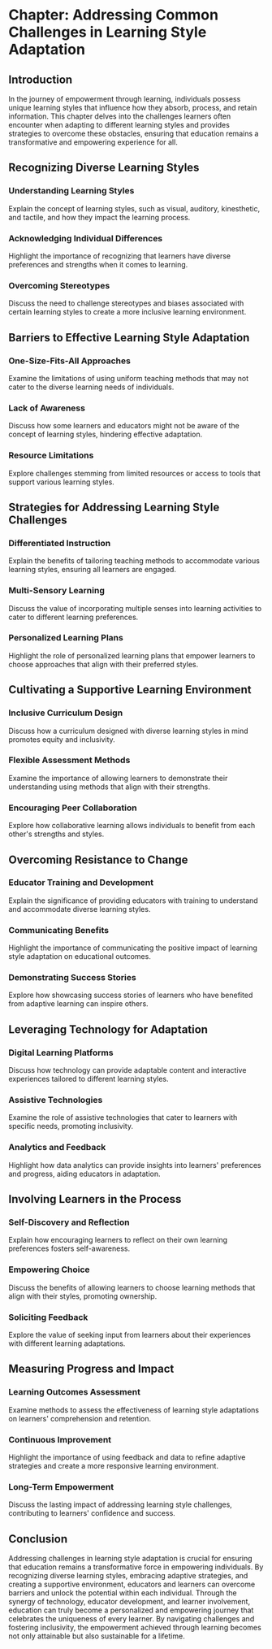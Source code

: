 Chapter: Addressing Common Challenges in Learning Style Adaptation
==================================================================

Introduction
------------

In the journey of empowerment through learning, individuals possess unique learning styles that influence how they absorb, process, and retain information. This chapter delves into the challenges learners often encounter when adapting to different learning styles and provides strategies to overcome these obstacles, ensuring that education remains a transformative and empowering experience for all.

Recognizing Diverse Learning Styles
-----------------------------------

### Understanding Learning Styles

Explain the concept of learning styles, such as visual, auditory, kinesthetic, and tactile, and how they impact the learning process.

### Acknowledging Individual Differences

Highlight the importance of recognizing that learners have diverse preferences and strengths when it comes to learning.

### Overcoming Stereotypes

Discuss the need to challenge stereotypes and biases associated with certain learning styles to create a more inclusive learning environment.

Barriers to Effective Learning Style Adaptation
-----------------------------------------------

### One-Size-Fits-All Approaches

Examine the limitations of using uniform teaching methods that may not cater to the diverse learning needs of individuals.

### Lack of Awareness

Discuss how some learners and educators might not be aware of the concept of learning styles, hindering effective adaptation.

### Resource Limitations

Explore challenges stemming from limited resources or access to tools that support various learning styles.

Strategies for Addressing Learning Style Challenges
---------------------------------------------------

### Differentiated Instruction

Explain the benefits of tailoring teaching methods to accommodate various learning styles, ensuring all learners are engaged.

### Multi-Sensory Learning

Discuss the value of incorporating multiple senses into learning activities to cater to different learning preferences.

### Personalized Learning Plans

Highlight the role of personalized learning plans that empower learners to choose approaches that align with their preferred styles.

Cultivating a Supportive Learning Environment
---------------------------------------------

### Inclusive Curriculum Design

Discuss how a curriculum designed with diverse learning styles in mind promotes equity and inclusivity.

### Flexible Assessment Methods

Examine the importance of allowing learners to demonstrate their understanding using methods that align with their strengths.

### Encouraging Peer Collaboration

Explore how collaborative learning allows individuals to benefit from each other's strengths and styles.

Overcoming Resistance to Change
-------------------------------

### Educator Training and Development

Explain the significance of providing educators with training to understand and accommodate diverse learning styles.

### Communicating Benefits

Highlight the importance of communicating the positive impact of learning style adaptation on educational outcomes.

### Demonstrating Success Stories

Explore how showcasing success stories of learners who have benefited from adaptive learning can inspire others.

Leveraging Technology for Adaptation
------------------------------------

### Digital Learning Platforms

Discuss how technology can provide adaptable content and interactive experiences tailored to different learning styles.

### Assistive Technologies

Examine the role of assistive technologies that cater to learners with specific needs, promoting inclusivity.

### Analytics and Feedback

Highlight how data analytics can provide insights into learners' preferences and progress, aiding educators in adaptation.

Involving Learners in the Process
---------------------------------

### Self-Discovery and Reflection

Explain how encouraging learners to reflect on their own learning preferences fosters self-awareness.

### Empowering Choice

Discuss the benefits of allowing learners to choose learning methods that align with their styles, promoting ownership.

### Soliciting Feedback

Explore the value of seeking input from learners about their experiences with different learning adaptations.

Measuring Progress and Impact
-----------------------------

### Learning Outcomes Assessment

Examine methods to assess the effectiveness of learning style adaptations on learners' comprehension and retention.

### Continuous Improvement

Highlight the importance of using feedback and data to refine adaptive strategies and create a more responsive learning environment.

### Long-Term Empowerment

Discuss the lasting impact of addressing learning style challenges, contributing to learners' confidence and success.

Conclusion
----------

Addressing challenges in learning style adaptation is crucial for ensuring that education remains a transformative force in empowering individuals. By recognizing diverse learning styles, embracing adaptive strategies, and creating a supportive environment, educators and learners can overcome barriers and unlock the potential within each individual. Through the synergy of technology, educator development, and learner involvement, education can truly become a personalized and empowering journey that celebrates the uniqueness of every learner. By navigating challenges and fostering inclusivity, the empowerment achieved through learning becomes not only attainable but also sustainable for a lifetime.
